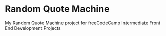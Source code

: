 # Random Quote Machine

My Random Quote Machine project for freeCodeCamp Intermediate Front End Development Projects